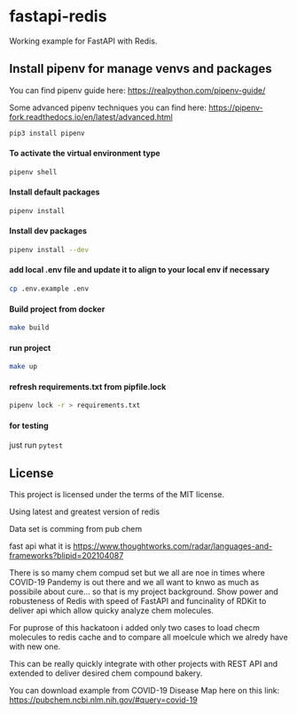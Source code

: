 # fastapi-redis
Working example for FastAPI with Redis.

## Install pipenv for manage venvs and packages

You can find pipenv guide here: https://realpython.com/pipenv-guide/

Some advanced pipenv techniques you can find here: https://pipenv-fork.readthedocs.io/en/latest/advanced.html
```bash
pip3 install pipenv
```
#### To activate the virtual environment type
```bash
pipenv shell
```
#### Install default packages
```bash
pipenv install
```
#### Install dev packages
```bash
pipenv install --dev
```
#### add local .env file and update it to align to your local env if necessary
```bash
cp .env.example .env
```
#### Build project from docker
```bash
make build
```

#### run project
```bash
make up
```

#### refresh requirements.txt from pipfile.lock
```bash
pipenv lock -r > requirements.txt
```

#### for testing
just run `pytest`

## License

This project is licensed under the terms of the MIT license.

Using latest and greatest version of redis

Data set is comming from pub chem 

fast api what it is https://www.thoughtworks.com/radar/languages-and-frameworks?blipid=202104087

There is so mamy chem compud set but we all are noe in times where COVID-19 Pandemy is out there
and we all want to knwo as much as possibile about cure... so that is my project background.
Show power and robusteness of Redis with speed of FastAPI and funcinality of RDKit to deliver api 
which allow quicky analyze chem molecules.

For puprose of this hackatoon i added only two cases to load checm molecules to redis cache and to compare 
all moelcule which we alredy have with new one.

This can be really quickly integrate with other projects with REST API and extended to deliver desired chem compound bakery.

You can download example from COVID-19 Disease Map here on this link: https://pubchem.ncbi.nlm.nih.gov/#query=covid-19